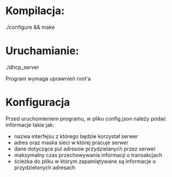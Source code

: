 # Kompilacja:
./configure && make
# Uruchamianie:
./dhcp_server 

Program wymaga uprawnień root'a
# Konfiguracja
Przed uruchomieniem programu, w pliku config.json należy podać informacje takie jak:
* nazwa interfejsu z którego będzie korzystał serwer
* adres oraz maska sieci w której pracuje serwer
* dane dotyczące pul adresów przydzielanych przez serwer
* maksymalny czas przechowywania informacji o transakcjach
* ścieżka do pliku w którym zapamiętywane są informacje o przydzielonych adresach